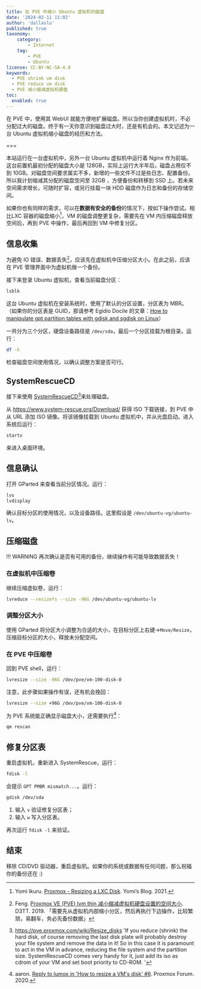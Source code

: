 ```yaml
---
title: 在 PVE 中缩小 Ubuntu 虚拟机的磁盘
date: '2024-02-11 11:02'
author: 'dallaslu'
published: true
taxonomy:
    category:
        - Internet
    tag:
        - PVE
        - Ubuntu
license: CC-BY-NC-SA-4.0
keywords:
  - PVE shrink vm disk
  - PVE reduce vm disk
  - PVE 减小缩减虚拟机硬盘
toc:
  enabled: true
---
```


在 PVE 中，使用其 WebUI 就能方便地扩展磁盘。所以当你创建虚拟机时，不必分配过大的磁盘。终于有一天你意识到磁盘过大时，还是有机会的。本文记述为一台 Ubuntu 虚拟机缩小磁盘的经历和方法。

===

本站运行在一台虚拟机中，另外一台 Ubuntu 虚拟机中运行着 Nginx 作为前端。这台前置机最初分配的磁盘大小是 128GB，实际上运行大半年后，磁盘占用仅不到 10GB。对磁盘空间要求属实不多，新增的一些文件不过是些日志、配置备份。所以我计划缩减其分配的磁盘空间至 32GB ，方便备份和转移到 SSD 上。若未来空间需求增长，可随时扩容，或另行挂载一块 HDD 磁盘作为日志和备份的存储空间。

如果你也有同样的需求，可以在**数据有安全的备份**的情况下，按如下操作尝试。相比LXC 容器的磁盘缩小[^lxc-reduce-disk]，VM 的磁盘调整更复杂，需要先在 VM 内压缩磁盘释放空间后，再到 PVE 中操作，最后再回到 VM 中修复分区。

## 信息收集

为避免 IO 错误、数据丢失[^lvreduce-warning]，应该先在虚拟机中压缩分区大小。在此之前，应该在 PVE 管理界面中为虚拟机做一个备份。

接下来登录 Ubuntu 虚拟机，查看当前磁盘分区：

```bash
lsblk
```

这台 Ubuntu 虚拟机在安装系统时，使用了默认的分区设置，分区表为 MBR。（如果你的分区表是 GUID，那请参考 Egidio Docile 的文章：[How to manipulate gpt partition tables with gdisk and sgdisk on Linux](https://linuxconfig.org/how-to-manipulate-gpt-partition-tables-with-gdisk-and-sgdisk-on-linux)）

一共分为三个分区，硬盘设备路径是 `/dev/sda`，最后一个分区挂载为根目录。运行：

```bash
df -h
```

检查磁盘空间使用情况，以确认调整方案是否可行。

## SystemRescueCD

接下来使用 [SystemRescueCD](https://www.system-rescue.org)[^pve-resize-disks]来处理磁盘。

从 <https://www.system-rescue.org/Download/> 获得 ISO 下载链接，到 PVE 中从 URL 添加 ISO 镜像。将该镜像挂载到 Ubuntu 虚拟机中，并从光盘启动。进入系统后运行：

```bash
startx
```

来进入桌面环境。

## 信息确认

打开 GParted 来查看当前分区情况。运行：

```bash
lvs
lvdisplay
```

确认目标分区的使用情况，以及设备路径。这里假设是 `/dev/ubuntu-vg/ubuntu-lv`。

## 压缩磁盘

!!! WARNING 再次确认是否有可用的备份，继续操作有可能导致数据丢失！

### 在虚拟机中压缩卷

继续压缩虚拟卷，运行：

```bash
lvreduce --resizefs --size -96G /dev/ubuntu-vg/ubuntu-lv
```
### 调整分区大小

使用 GParted 将分区大小调整为合适的大小，在目标分区上右键->`Move/Resize`，压缩目标分区的大小，释放未分配空间。

### 在 PVE 中压缩卷

回到 PVE shell，运行：

```bash
lvresize --size -96G /dev/pve/vm-100-disk-0
```

注意，此步骤如果操作有误，还有机会挽回：

```bash
lvresize --size +96G /dev/pve/vm-100-disk-0
```

为 PVE 系统能正确显示磁盘大小，还需要执行[^qm-rescan]：

```bash
qm rescan
```

## 修复分区表

重启虚拟机，重新进入 SystemRescue，运行：

```bash
fdisk -l
```

会提示 `GPT PMBR mismatch...`。运行：

```bash
gdisk /dev/sda
```

1. 输入 `v` 验证修复分区表；
2. 输入 `w` 写入分区表。

再次运行 `fdisk -l` 来验证。

## 结束

移除 CD/DVD 驱动器，重启虚拟机。如果你的系统或数据有任何问题，那么祝福你的备份还在 :)

[^lxc-reduce-disk]: Yomi Ikuru. [Proxmox - Resizing a LXC Disk](https://yomis.blog/proxmox-resizing-a-disk/). Yomi’s Blog. 2021.
[^lvreduce-warning]: Feng. [Proxmox VE (PVE) lvm thin 减小缩减虚拟机硬盘设置的空间大小](https://www.d3tt.com/view/116). D3TT. 2019. 「需要先从虚拟机内部缩小分区，然后再执行下边操作，比较繁琐，易翻车，务必先备份数据」
[^pve-resize-disks]: <https://pve.proxmox.com/wiki/Resize_disks> 'If you reduce (shrink) the hard disk, of course removing the last disk plate will probably destroy your file system and remove the data in it! So in this case it is paramount to act in the VM in advance, reducing the file system and the partition size. SystemRescueCD comes very handy for it, just add its iso as cdrom of your VM and set boot priority to CD-ROM. '
[^qm-rescan]: aaron. [Reply to lumox in 'How to resize a VM's disk'
 #6](https://forum.proxmox.com/threads/how-to-resize-a-vms-disk.79349/post-351732). Proxmox Forum. 2020.